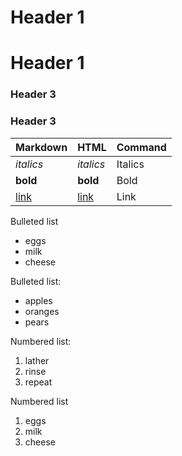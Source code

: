 # Header 1
<H1> Header 1 </H1>

### Header 3
<H3> Header 3 </H3>




Markdown |  HTML   |  Command      |
---------|------------|------------|
_italics_ |  <i>italics</i>       | Italics  |
**bold**  |  <b>bold</b>          | Bold     |
[link](http://link.com) | <A HREF="http://link.com">link</A> | Link



Bulleted list  

* eggs  
* milk  
* cheese 

<p>Bulleted list:</p>

<ul>
<li>apples</li>
<li>oranges</li>
<li>pears</li>
</ul>

<p>Numbered list:</p>

<ol>
<li>lather</li>
<li>rinse</li>
<li>repeat</li>
</ol>

Numbered list  

1. eggs  
2. milk  
3. cheese  


